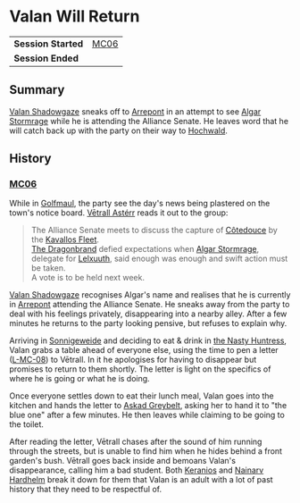 # Valan Will Return

|||
| --- | --- |
| **Session Started** | [MC06](../sessions/MC06.md) | storyline.2
| **Session Ended** | |

## Summary

[Valan Shadowgaze](../characters/valan-shadowgaze.md) sneaks off to [Arrepont](../places/settlements/cities/arrepont.md) in an attempt to see [Algar Stormrage](../characters/algar-stormrage.md) while he is attending the Alliance Senate. He leaves word that he will catch back up with the party on their way to [Hochwald](../places/settlements/cities/hochwald.md).

## History

### [MC06](../sessions/MC06.md)

While in [Golfmaul](../places/settlements/towns/golfmaul.md), the party see the day's news being plastered on the town's notice board. [Vētrall Astérr](../characters/vetrall-asterr.md) reads it out to the group:

> The Alliance Senate meets to discuss the capture of [Côtedouce](../places/settlements/towns/cotedouce.md) by the [Kavallos Fleet](../civilisations/kavallos-fleet/kavallos-fleet.md).  
> [The Dragonbrand](../civilisations/nilsavnic-alliance/states/the-dragonbrand.md) defied expectations when [Algar Stormrage](../characters/algar-stormrage.md), delegate for [Lelxuuth](../places/settlements/cities/lelxuuth.md), said enough was enough and swift action must be taken.  
> A vote is to be held next week.

[Valan Shadowgaze](../characters/valan-shadowgaze.md) recognises Algar's name and realises that he is currently in [Arrepont](../places/settlements/cities/arrepont.md) attending the Alliance Senate. He sneaks away from the party to deal with his feelings privately, disappearing into a nearby alley. After a few minutes he returns to the party looking pensive, but refuses to explain why.

Arriving in [Sonnigeweide](../places/settlements/villages/sonnigeweide.md) and deciding to eat & drink in [the Nasty Huntress](../places/buildings/inns-taverns/the-nasty-huntress.md), Valan grabs a table ahead of everyone else, using the time to pen a letter ([L-MC-08](../letters/L-MC-08.md)) to Vētrall. In it he apologises for having to disappear but promises to return to them shortly. The letter is light on the specifics of where he is going or what he is doing.

Once everyone settles down to eat their lunch meal, Valan goes into the kitchen and hands the letter to [Askad Greybelt](../characters/askad-greybelt.md), asking her to hand it to "the blue one" after a few minutes. He then leaves while claiming to be going to the toilet.

After reading the letter, Vētrall chases after the sound of him running through the streets, but is unable to find him when he hides behind a front garden's bush. Vētrall goes back inside and bemoans Valan's disappearance, calling him a bad student. Both [Keranios](../characters/keranios.md) and [Nainarv Hardhelm](../characters/nainarv-hardhelm.md) break it down for them that Valan is an adult with a lot of past history that they need to be respectful of.
